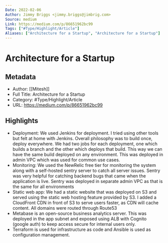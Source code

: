 ```yaml
---
Date: 2022-02-06
Author: Jimmy Briggs <jimmy.briggs@jimbrig.com>
Source: medium
Link: https://medium.com/p/86651962bc99
Tags: ["#Type/Highlight/Article"]
Aliases: ["Architecture for a Startup", "Architecture for a Startup"]
---
```

# Architecture for a Startup

## Metadata
- Author: [[Mitesh]]
- Full Title: Architecture for a Startup
- Category: #Type/Highlight/Article
- URL: https://medium.com/p/86651962bc99

## Highlights
- Deployment: We used Jenkins for deployment. I tried using other tools but felt at home with Jenkins. Overall philosophy was to build once, deploy everywhere. We had two jobs for each deployment, one which builds a branch and the other which deploys that build. This way we can have the same build deployed on any environment. This was deployed in admin VPC which was used for common use cases.
- Monitoring: We used the NewRelic free tier for monitoring the system along with a self-hosted sentry server to catch all server issues. Sentry was very helpful for catching backend bugs that came when the application is live. Sentry was deployed in separate admin VPC as that is the same for all environments
- Static web app: We had a static website that was deployed on S3 and served using the static web hosting feature provided by S3. I added a CloudFront CDN in front of S3 to serve users faster, as CDN will cache content. All domains were routed through Route53
- Metabase is an open-source business analytics server. This was deployed in the app subnet and exposed using ALB with Cognito (google auth) to keep access secure for internal users only.
- Terraform is used for infrastructure as code and Ansible is used as configuration management.
